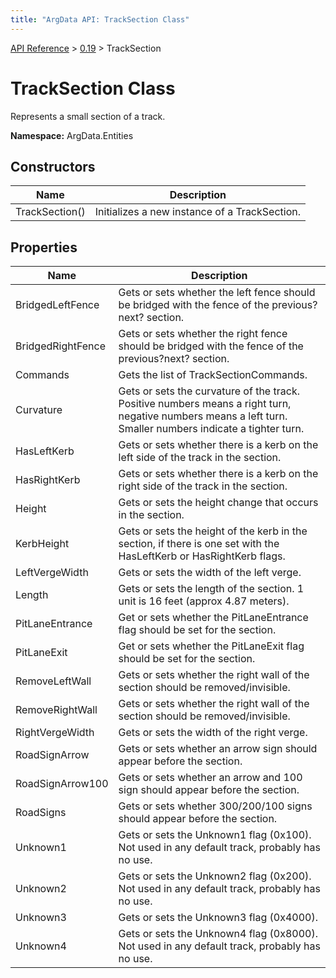 ```yaml
---
title: "ArgData API: TrackSection Class"
---
```


[API Reference](/argdata/api/) &gt; [0.19](/argdata/api/0.19/) &gt; TrackSection

# TrackSection Class

Represents a small section of a track.

**Namespace:** ArgData.Entities

## Constructors

<table class="table table-bordered table-striped ">
<thead>
  <tr>
    <th>Name</th>
    <th>Description</th>
  </tr>
</thead>
<tbody>
  <tr>
    <td>TrackSection()</td>
    <td>Initializes a new instance of a TrackSection.</td>
  </tr>
</tbody>
</table>


## Properties

<table class="table table-bordered table-striped ">
<thead>
  <tr>
    <th>Name</th>
    <th>Description</th>
  </tr>
</thead>
<tbody>
  <tr>
    <td>BridgedLeftFence</td>
    <td>Gets or sets whether the left fence should be bridged with the fence of the previous?next? section.</td>
  </tr>
  <tr>
    <td>BridgedRightFence</td>
    <td>Gets or sets whether the right fence should be bridged with the fence of the previous?next? section.</td>
  </tr>
  <tr>
    <td>Commands</td>
    <td>Gets the list of TrackSectionCommands.</td>
  </tr>
  <tr>
    <td>Curvature</td>
    <td>Gets or sets the curvature of the track. Positive numbers means a right turn, negative numbers means a left turn. Smaller numbers indicate a tighter turn.</td>
  </tr>
  <tr>
    <td>HasLeftKerb</td>
    <td>Gets or sets whether there is a kerb on the left side of the track in the section.</td>
  </tr>
  <tr>
    <td>HasRightKerb</td>
    <td>Gets or sets whether there is a kerb on the right side of the track in the section.</td>
  </tr>
  <tr>
    <td>Height</td>
    <td>Gets or sets the height change that occurs in the section.</td>
  </tr>
  <tr>
    <td>KerbHeight</td>
    <td>Gets or sets the height of the kerb in the section, if there is one set with the HasLeftKerb or HasRightKerb flags.</td>
  </tr>
  <tr>
    <td>LeftVergeWidth</td>
    <td>Gets or sets the width of the left verge.</td>
  </tr>
  <tr>
    <td>Length</td>
    <td>Gets or sets the length of the section. 1 unit is 16 feet (approx 4.87 meters).</td>
  </tr>
  <tr>
    <td>PitLaneEntrance</td>
    <td>Get or sets whether the PitLaneEntrance flag should be set for the section.</td>
  </tr>
  <tr>
    <td>PitLaneExit</td>
    <td>Get or sets whether the PitLaneExit flag should be set for the section.</td>
  </tr>
  <tr>
    <td>RemoveLeftWall</td>
    <td>Gets or sets whether the right wall of the section should be removed/invisible.</td>
  </tr>
  <tr>
    <td>RemoveRightWall</td>
    <td>Gets or sets whether the right wall of the section should be removed/invisible.</td>
  </tr>
  <tr>
    <td>RightVergeWidth</td>
    <td>Gets or sets the width of the right verge.</td>
  </tr>
  <tr>
    <td>RoadSignArrow</td>
    <td>Gets or sets whether an arrow sign should appear before the section.</td>
  </tr>
  <tr>
    <td>RoadSignArrow100</td>
    <td>Gets or sets whether an arrow and 100 sign should appear before the section.</td>
  </tr>
  <tr>
    <td>RoadSigns</td>
    <td>Gets or sets whether 300/200/100 signs should appear before the section.</td>
  </tr>
  <tr>
    <td>Unknown1</td>
    <td>Gets or sets the Unknown1 flag (0x100). Not used in any default track, probably has no use.</td>
  </tr>
  <tr>
    <td>Unknown2</td>
    <td>Gets or sets the Unknown2 flag (0x200). Not used in any default track, probably has no use.</td>
  </tr>
  <tr>
    <td>Unknown3</td>
    <td>Gets or sets the Unknown3 flag (0x4000).</td>
  </tr>
  <tr>
    <td>Unknown4</td>
    <td>Gets or sets the Unknown4 flag (0x8000). Not used in any default track, probably has no use.</td>
  </tr>
</tbody>
</table>


